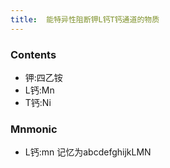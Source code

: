 ```yaml
---
title:  能特异性阻断钾L钙T钙通道的物质
--- 
```


### Contents
- 钾:四乙铵
- L钙:Mn
- T钙:Ni

### Mnmonic
- L钙:mn 记忆为abcdefghijkLMN
